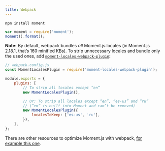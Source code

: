 ```yaml
---
title: Webpack
---
```


```
npm install moment
```

```javascript
var moment = require('moment');
moment().format();
```

**Note:** By default, webpack bundles _all_ Moment.js locales (in Moment.js 2.18.1, that’s 160 minified KBs). To strip unnecessary locales and bundle only the used ones, add [`moment-locales-webpack-plugin`](https://www.npmjs.com/package/moment-locales-webpack-plugin):

<!-- skip-example -->

```javascript
// webpack.config.js
const MomentLocalesPlugin = require('moment-locales-webpack-plugin');

module.exports = {
    plugins: [
        // To strip all locales except “en”
        new MomentLocalesPlugin(),

        // Or: To strip all locales except “en”, “es-us” and “ru”
        // (“en” is built into Moment and can’t be removed)
        new MomentLocalesPlugin({
            localesToKeep: ['es-us', 'ru'],
        }),
    ],
};
```

There are other resources to optimize Moment.js with webpack, [for example this one](https://github.com/jmblog/how-to-optimize-momentjs-with-webpack).
